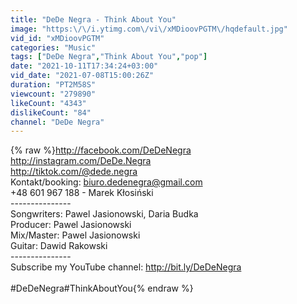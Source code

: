 ```yaml
---
title: "DeDe Negra - Think About You"
image: "https:\/\/i.ytimg.com\/vi\/xMDioovPGTM\/hqdefault.jpg"
vid_id: "xMDioovPGTM"
categories: "Music"
tags: ["DeDe Negra","Think About You","pop"]
date: "2021-10-11T17:34:24+03:00"
vid_date: "2021-07-08T15:00:26Z"
duration: "PT2M58S"
viewcount: "279890"
likeCount: "4343"
dislikeCount: "84"
channel: "DeDe Negra"
---
```

{% raw %}<a rel="nofollow" target="blank" href="http://facebook.com/DeDeNegra​">http://facebook.com/DeDeNegra​</a><br /><a rel="nofollow" target="blank" href="http://instagram.com/DeDe.Negra​">http://instagram.com/DeDe.Negra​</a><br /><a rel="nofollow" target="blank" href="http://tiktok.com/@dede.negra">http://tiktok.com/@dede.negra</a><br />Kontakt/booking: biuro.dedenegra@gmail.com<br />+48 601 967 188 - Marek Kłosiński<br />---------------<br />Songwriters: Pawel Jasionowski, Daria Budka<br />Producer: Pawel Jasionowski<br />Mix/Master: Pawel Jasionowski<br />Guitar: Dawid Rakowski<br />---------------<br />Subscribe my YouTube channel:  <a rel="nofollow" target="blank" href="http://bit.ly/DeDeNegra​">http://bit.ly/DeDeNegra​</a><br /><br />#DeDeNegra​ #ThinkAboutYou{% endraw %}
